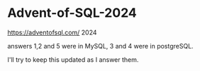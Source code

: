 # Advent-of-SQL-2024
https://adventofsql.com/ 2024

answers 1,2 and 5 were in MySQL, 3 and 4 were in postgreSQL. 

I'll try to keep this updated as I answer them.

